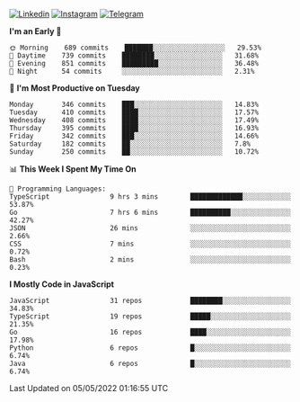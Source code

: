 [![Linkedin](https://img.shields.io/badge/-Archie-blue?style=flat-square&labelColor=gray&logo=Linkedin&logoColor=white&link=https://www.linkedin.com/in/archisdi)](https://www.linkedin.com/in/archisdi)
[![Instagram](https://img.shields.io/badge/-@archisdi-orange?style=flat-square&labelColor=gray&logo=Instagram&logoColor=white&link=https://www.instagram.com/archisdi)](https://www.instagram.com/archisdi)
[![Telegram](https://img.shields.io/badge/-aai-informational?style=flat-square&labelColor=gray&logo=telegram&logoColor=white&link=https://t.me/archisdi)](https://t.me/archisdi)

<!--START_SECTION:waka-->
**I'm an Early 🐤** 

```text
🌞 Morning    689 commits    ███████░░░░░░░░░░░░░░░░░░   29.53% 
🌆 Daytime    739 commits    ████████░░░░░░░░░░░░░░░░░   31.68% 
🌃 Evening    851 commits    █████████░░░░░░░░░░░░░░░░   36.48% 
🌙 Night      54 commits     ░░░░░░░░░░░░░░░░░░░░░░░░░   2.31%

```
📅 **I'm Most Productive on Tuesday** 

```text
Monday       346 commits    ███░░░░░░░░░░░░░░░░░░░░░░   14.83% 
Tuesday      410 commits    ████░░░░░░░░░░░░░░░░░░░░░   17.57% 
Wednesday    408 commits    ████░░░░░░░░░░░░░░░░░░░░░   17.49% 
Thursday     395 commits    ████░░░░░░░░░░░░░░░░░░░░░   16.93% 
Friday       342 commits    ███░░░░░░░░░░░░░░░░░░░░░░   14.66% 
Saturday     182 commits    ██░░░░░░░░░░░░░░░░░░░░░░░   7.8% 
Sunday       250 commits    ██░░░░░░░░░░░░░░░░░░░░░░░   10.72%

```


📊 **This Week I Spent My Time On** 

```text
💬 Programming Languages: 
TypeScript               9 hrs 3 mins        █████████████░░░░░░░░░░░░   53.87% 
Go                       7 hrs 6 mins        ██████████░░░░░░░░░░░░░░░   42.27% 
JSON                     26 mins             ░░░░░░░░░░░░░░░░░░░░░░░░░   2.66% 
CSS                      7 mins              ░░░░░░░░░░░░░░░░░░░░░░░░░   0.72% 
Bash                     2 mins              ░░░░░░░░░░░░░░░░░░░░░░░░░   0.23%

```

**I Mostly Code in JavaScript** 

```text
JavaScript               31 repos            ████████░░░░░░░░░░░░░░░░░   34.83% 
TypeScript               19 repos            █████░░░░░░░░░░░░░░░░░░░░   21.35% 
Go                       16 repos            ████░░░░░░░░░░░░░░░░░░░░░   17.98% 
Python                   6 repos             █░░░░░░░░░░░░░░░░░░░░░░░░   6.74% 
Java                     6 repos             █░░░░░░░░░░░░░░░░░░░░░░░░   6.74%

```



 Last Updated on 05/05/2022 01:16:55 UTC
<!--END_SECTION:waka-->